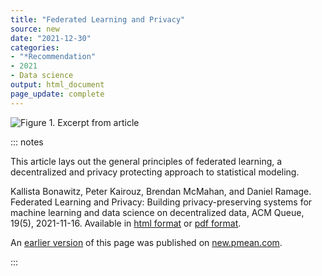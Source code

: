 ```yaml
---
title: "Federated Learning and Privacy"
source: new
date: "2021-12-30"
categories:
- "*Recommendation"
- 2021
- Data science
output: html_document
page_update: complete
---
```


![Figure 1. Excerpt from article](http://www.pmean.com/new-images/21/federated-learning-01.png)

::: notes

This article lays out the general principles of federated learning, a decentralized and privacy protecting approach to statistical modeling. 

Kallista Bonawitz, Peter Kairouz, Brendan McMahan, and Daniel Ramage. Federated Learning and Privacy: Building privacy-preserving systems for machine learning and data science on decentralized data, ACM Queue, 19(5), 2021-11-16. Available in [html format][bon1] or [pdf format][bon2].

[bon1]: https://queue.acm.org/detail.cfm?id=3501293
[bon2]: https://dl.acm.org/ft_gateway.cfm?id=3501293&ftid=2195530&dwn=1

An [earlier version][sim2] of this page was published on [new.pmean.com][sim1].

[sim1]: http://new.pmean.com
[sim2]: http://new.pmean.com/federated-learning/

:::
